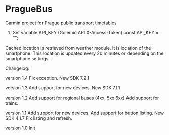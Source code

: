 # PragueBus

Garmin project for Prague public transport timetables

1. Set variable API_KEY (Golemio API X-Access-Token)
    const API_KEY = "";


Cached location is retrieved from weather module. It is location of the smartphone. This location is updated every 20 minutes or depending on the smartphone settings.

Changelog:

version 1.4
    Fix exception.
    New SDK 7.2.1

version 1.3
    Add support for new devices.
    New SDK 7.1.1

version 1.2
    Add support for regional buses (4xx, 5xx 6xx)
    Add support for trains.

version 1.1
    Add support for new devices.
    Add support for button listing.
    New SDK 4.1.7
    Fix listing and refresh.

version 1.0
    Init




